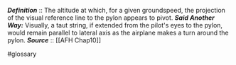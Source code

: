 ***Definition***    :: The altitude at which, for a given groundspeed, the projection of the visual reference line to the pylon appears to pivot. 
***Said Another Way:*** Visually, a taut string, if extended from the pilot's eyes to the pylon, would remain parallel to lateral axis as the airplane makes a turn around the pylon.
***Source***         :: [[AFH Chap10]]

#glossary